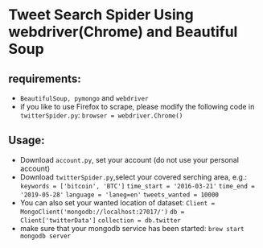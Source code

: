 # Tweet Search Spider Using webdriver(Chrome) and Beautiful Soup

## requirements:
- `BeautifulSoup, pymongo` and `webdriver`
- if you like to use Firefox to scrape, please modify the following code in `twitterSpider.py`:
`browser = webdriver.Chrome()`


## Usage:
- Download `account.py`, set your account (do not use your personal account)
- Download `twitterSpider.py`,select your covered serching area, e.g.:
`keywords = ['bitcoin', 'BTC']`
`time_start = '2016-03-21'`
`time_end = '2019-05-28'`
`language = 'laneg=en'`
`tweets_wanted = 10000`
- You can also set your wanted location of dataset:
`Client = MongoClient('mongodb://localhost:27017/')`
`db = Client['twitterData']`
`collection = db.twitter`
- make sure that your mongodb service has been started:
`brew start mongodb server`

